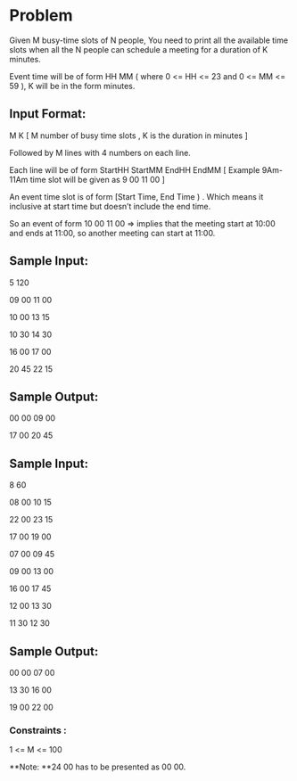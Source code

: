 # Problem

Given M busy-time slots of N people, You need to print all the available time slots when all the N people can schedule a meeting for a duration of K minutes.

Event time will be of form HH MM ( where 0 <= HH <= 23 and 0 <= MM <= 59 ), K will be in the form minutes.

## Input Format:

M K [ M number of busy time slots , K is the duration in minutes ]

Followed by M lines with 4 numbers on each line.

Each line will be of form StartHH StartMM EndHH EndMM  [ Example 9Am-11Am time slot will be given as 9 00 11 00 ]

An event time slot is of form [Start Time, End Time ) . Which means it inclusive at start time but doesn’t include the end time. 

So an event of form 10 00  11 00 => implies that the meeting start at 10:00 and ends at 11:00, so another meeting can start at 11:00.

## Sample Input:

5 120

09 00 11 00

10 00 13 15

10 30 14 30

16 00 17 00

20 45 22 15


## Sample Output:

00 00 09 00

17 00 20 45

## Sample Input:

8 60

08 00 10 15

22 00 23 15

17 00 19 00

07 00 09 45

09 00 13 00

16 00 17 45

12 00 13 30

11 30 12 30

## Sample Output:

00 00 07 00

13 30 16 00

19 00 22 00

### Constraints :

1 <= M <= 100

**Note: **24 00 has to be presented as 00 00.